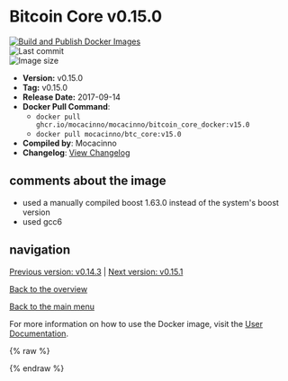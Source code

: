 # Bitcoin Core v0.15.0

[![Build and Publish Docker Images](https://github.com/mocacinno/bitcoin_core_docker/actions/workflows/build-and-publish.yml/badge.svg?branch=v15.0)](https://github.com/mocacinno/bitcoin_core_docker/actions/workflows/build-and-publish.yml)  
![Last commit](https://badgen.net/github/last-commit/mocacinno/bitcoin_core_docker/v15.0)  
![Image size](https://badgen.net/docker/size/mocacinno/btc_core/v15.0?color=green)  

- **Version:** v0.15.0
- **Tag:** v0.15.0
- **Release Date:** 2017-09-14
- **Docker Pull Command**:
  - `docker pull ghcr.io/mocacinno/mocacinno/bitcoin_core_docker:v15.0`
  - `docker pull mocacinno/btc_core:v15.0`
- **Compiled by**: Mocacinno
- **Changelog**: [View Changelog](https://github.com/bitcoin/bitcoin/blob/v0.15.0/doc/release-notes.md)

## comments about the image

- used a manually compiled boost 1.63.0 instead of the system's boost version
- used gcc6

## navigation

[Previous version: v0.14.3](./v14.3.md) | [Next version: v0.15.1](./v15.1.md)

[Back to the overview](./Readme.md)

[Back to the main menu](../Readme.md)

For more information on how to use the Docker image, visit the [User Documentation](../userdocs/Readme.md).

<!-- Google tag (gtag.js) -->
{% raw %}
<script async src="https://www.googletagmanager.com/gtag/js?id=G-BPC6NC6FF9"></script>
<script>
  window.dataLayer = window.dataLayer || [];
  function gtag(){dataLayer.push(arguments);}
  gtag('js', new Date());
  gtag('config', 'G-BPC6NC6FF9');
</script>
{% endraw %}
